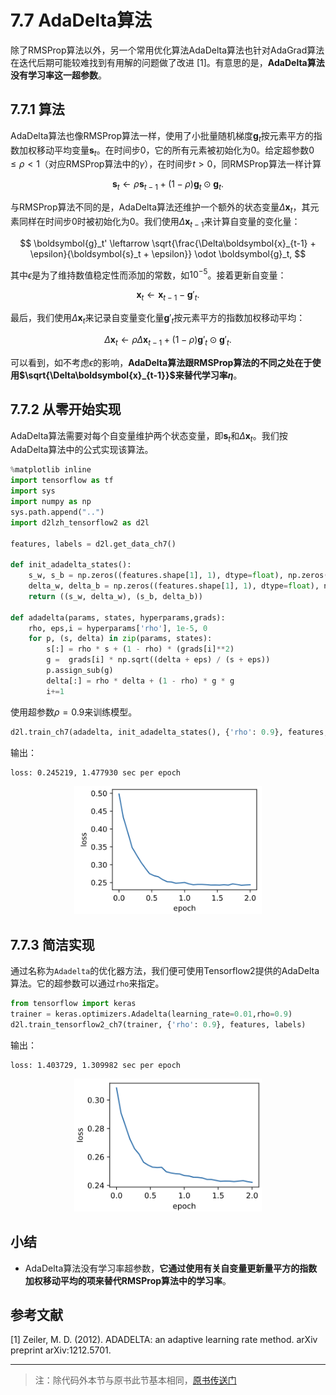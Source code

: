 # 7.7 AdaDelta算法

除了RMSProp算法以外，另一个常用优化算法AdaDelta算法也针对AdaGrad算法在迭代后期可能较难找到有用解的问题做了改进 [1]。有意思的是，**AdaDelta算法没有学习率这一超参数**。

## 7.7.1 算法

AdaDelta算法也像RMSProp算法一样，使用了小批量随机梯度$\boldsymbol{g}_t$按元素平方的指数加权移动平均变量$\boldsymbol{s}_t$。在时间步0，它的所有元素被初始化为0。给定超参数$0 \leq \rho < 1$（对应RMSProp算法中的$\gamma$），在时间步$t>0$，同RMSProp算法一样计算

$$\boldsymbol{s}_t \leftarrow \rho \boldsymbol{s}_{t-1} + (1 - \rho) \boldsymbol{g}_t \odot \boldsymbol{g}_t. $$

与RMSProp算法不同的是，AdaDelta算法还维护一个额外的状态变量$\Delta\boldsymbol{x}_t$，其元素同样在时间步0时被初始化为0。我们使用$\Delta\boldsymbol{x}_{t-1}$来计算自变量的变化量：

$$ \boldsymbol{g}_t' \leftarrow \sqrt{\frac{\Delta\boldsymbol{x}_{t-1} + \epsilon}{\boldsymbol{s}_t + \epsilon}}   \odot \boldsymbol{g}_t, $$

其中$\epsilon$是为了维持数值稳定性而添加的常数，如$10^{-5}$。接着更新自变量：

$$\boldsymbol{x}_t \leftarrow \boldsymbol{x}_{t-1} - \boldsymbol{g}'_t. $$

最后，我们使用$\Delta\boldsymbol{x}_t$来记录自变量变化量$\boldsymbol{g}'_t$按元素平方的指数加权移动平均：

$$\Delta\boldsymbol{x}_t \leftarrow \rho \Delta\boldsymbol{x}_{t-1} + (1 - \rho) \boldsymbol{g}'_t \odot \boldsymbol{g}'_t. $$

可以看到，如不考虑$\epsilon$的影响，**AdaDelta算法跟RMSProp算法的不同之处在于使用$\sqrt{\Delta\boldsymbol{x}_{t-1}}$来替代学习率$\eta$**。


## 7.7.2 从零开始实现

AdaDelta算法需要对每个自变量维护两个状态变量，即$\boldsymbol{s}_t$和$\Delta\boldsymbol{x}_t$。我们按AdaDelta算法中的公式实现该算法。

``` python
%matplotlib inline
import tensorflow as tf
import sys
import numpy as np
sys.path.append("..") 
import d2lzh_tensorflow2 as d2l

features, labels = d2l.get_data_ch7()

def init_adadelta_states():
    s_w, s_b = np.zeros((features.shape[1], 1), dtype=float), np.zeros(1, dtype=float)
    delta_w, delta_b = np.zeros((features.shape[1], 1), dtype=float), np.zeros(1, dtype=float)
    return ((s_w, delta_w), (s_b, delta_b))

def adadelta(params, states, hyperparams,grads):
    rho, eps,i = hyperparams['rho'], 1e-5, 0
    for p, (s, delta) in zip(params, states):
        s[:] = rho * s + (1 - rho) * (grads[i]**2)
        g =  grads[i] * np.sqrt((delta + eps) / (s + eps))
        p.assign_sub(g)
        delta[:] = rho * delta + (1 - rho) * g * g
        i+=1
```

使用超参数$\rho=0.9$来训练模型。

``` python
d2l.train_ch7(adadelta, init_adadelta_states(), {'rho': 0.9}, features, labels)
```
输出：
```
loss: 0.245219, 1.477930 sec per epoch
```
<div align=center>
<img width="300" src="../img/chapter07/7.7_output1.png"/>
</div>

## 7.7.3 简洁实现

通过名称为`Adadelta`的优化器方法，我们便可使用Tensorflow2提供的AdaDelta算法。它的超参数可以通过`rho`来指定。

``` python
from tensorflow import keras
trainer = keras.optimizers.Adadelta(learning_rate=0.01,rho=0.9)
d2l.train_tensorflow2_ch7(trainer, {'rho': 0.9}, features, labels)
```

输出：
```
loss: 1.403729, 1.309982 sec per epoch
```
<div align=center>
<img width="300" src="../img/chapter07/7.7_output2.png"/>
</div>

## 小结

* AdaDelta算法没有学习率超参数，**它通过使用有关自变量更新量平方的指数加权移动平均的项来替代RMSProp算法中的学习率**。


## 参考文献

[1] Zeiler, M. D. (2012). ADADELTA: an adaptive learning rate method. arXiv preprint arXiv:1212.5701.

-----------
> 注：除代码外本节与原书此节基本相同，[原书传送门](https://zh.d2l.ai/chapter_optimization/adadelta.html)

